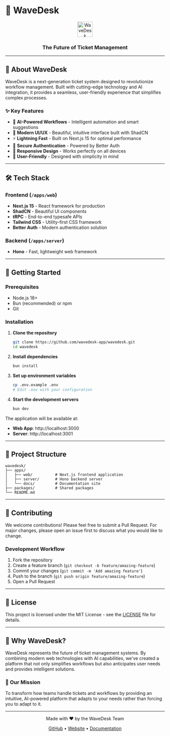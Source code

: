 # 🌊 WaveDesk

<div align="center">
  <img src="https://avatars.githubusercontent.com/u/221683701?s=48&v=4" alt="WaveDesk Logo" width="48" height="48">
  <h3>The Future of Ticket Management</h3>
</div>

---

## 🚀 About WaveDesk

WaveDesk is a next-generation ticket system designed to revolutionize workflow management. Built with cutting-edge technology and AI integration, it provides a seamless, user-friendly experience that simplifies complex processes.

### ✨ Key Features

- 🤖 **AI-Powered Workflows** - Intelligent automation and smart suggestions
- 🎨 **Modern UI/UX** - Beautiful, intuitive interface built with ShadCN
- ⚡ **Lightning Fast** - Built on Next.js 15 for optimal performance
- 🔐 **Secure Authentication** - Powered by Better Auth
- 📱 **Responsive Design** - Works perfectly on all devices
- 🎯 **User-Friendly** - Designed with simplicity in mind

---

## 🛠️ Tech Stack

### Frontend (`/apps/web`)
- **Next.js 15** - React framework for production
- **ShadCN** - Beautiful UI components
- **tRPC** - End-to-end typesafe APIs
- **Tailwind CSS** - Utility-first CSS framework
- **Better Auth** - Modern authentication solution

### Backend (`/apps/server`)
- **Hono** - Fast, lightweight web framework

---

## 🚀 Getting Started

### Prerequisites
- Node.js 18+ 
- Bun (recommended) or npm
- Git

### Installation

1. **Clone the repository**
   ```bash
   git clone https://github.com/wavedesk-app/wavedesk.git
   cd wavedesk
   ```

2. **Install dependencies**
   ```bash
   bun install
   ```

3. **Set up environment variables**
   ```bash
   cp .env.example .env
   # Edit .env with your configuration
   ```

4. **Start the development servers**
   ```bash
   bun dev
   ```

The application will be available at:
- **Web App**: http://localhost:3000
- **Server**: http://localhost:3001

---

## 📁 Project Structure

```
wavedesk/
├── apps/
│   ├── web/          # Next.js frontend application
│   ├── server/       # Hono backend server
│   └── docs/         # Documentation site
├── packages/         # Shared packages
└── README.md
```

---

## 🤝 Contributing

We welcome contributions! Please feel free to submit a Pull Request. For major changes, please open an issue first to discuss what you would like to change.

### Development Workflow

1. Fork the repository
2. Create a feature branch (`git checkout -b feature/amazing-feature`)
3. Commit your changes (`git commit -m 'Add amazing feature'`)
4. Push to the branch (`git push origin feature/amazing-feature`)
5. Open a Pull Request

---

## 📄 License

This project is licensed under the MIT License - see the [LICENSE](LICENSE) file for details.

---

## 🌟 Why WaveDesk?

WaveDesk represents the future of ticket management systems. By combining modern web technologies with AI capabilities, we've created a platform that not only simplifies workflows but also anticipates user needs and provides intelligent solutions.

### 🎯 Our Mission

To transform how teams handle tickets and workflows by providing an intuitive, AI-powered platform that adapts to your needs rather than forcing you to adapt to it.

---

<div align="center">
  <p>Made with ❤️ by the WaveDesk Team</p>
  <p>
    <a href="https://github.com/wavedesk-app/wavedesk/">GitHub</a> •
    <a href="https://wavedesk.app">Website</a> •
    <a href="https://docs.wavedesk.app">Documentation</a>
  </p>
</div>
